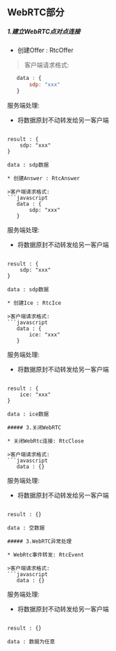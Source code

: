 ## WebRTC部分

##### 1.建立WebRTC点对点连接
* 创建Offer : RtcOffer

>客户端请求格式:
 ```javascript
    data : {
        sdp: "xxx"
    }
 ```
  服务端处理:
  * 将数据原封不动转发给另一客户端

>```javascript
    result : {
        sdp: "xxx"
    }
 ```
 data : sdp数据

* 创建Answer : RtcAnswer

>客户端请求格式:
 ```javascript
    data : {
        sdp: "xxx"
    }
 ```
  服务端处理:
  * 将数据原封不动转发给另一客户端

>```javascript
    result : {
        sdp: "xxx"
    }
 ```
 data : sdp数据

* 创建Ice : RtcIce

>客户端请求格式:
 ```javascript
    data : {
        ice: "xxx"
    }
 ```
  服务端处理:
  * 将数据原封不动转发给另一客户端

>```javascript
    result : {
        ice: "xxx"
    }
 ```
 data : ice数据

##### 3.关闭WebRTC

* 关闭WebRtc连接: RtcClose

>客户端请求格式:
 ```javascript
    data : {}
 ```
  服务端处理:
  * 将数据原封不动转发给另一客户端

>```javascript
    result : {}
 ```
 data : 空数据

##### 3.WebRTC异常处理

* WebRtc事件转发: RtcEvent

>客户端请求格式:
 ```javascript
    data : {}
 ```
  服务端处理:
  * 将数据原封不动转发给另一客户端

>```javascript
    result : {}
 ```
 data : 数据为任意